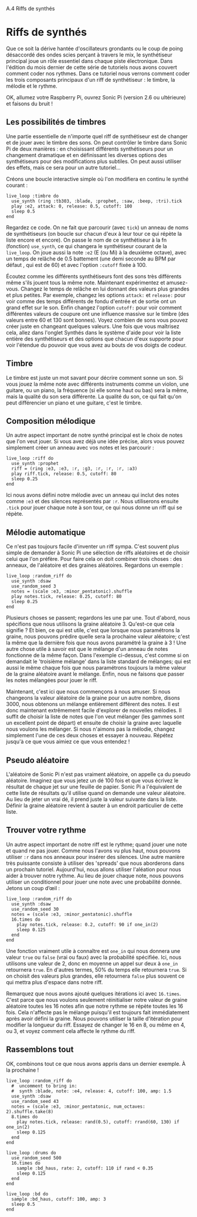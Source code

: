 A.4 Riffs de synthés

# Riffs de synthés

Que ce soit la dérive hantée d'oscillateurs grondants ou le coup de poing désaccordé des ondes scies perçant à travers le mix, le synthétiseur principal joue un rôle essentiel dans chaque piste électronique. Dans l'édition du mois dernier de cette série de tutoriels nous avons couvert comment coder nos rythmes. Dans ce tutoriel nous verrons comment coder les trois composants principaux d'un riff de synthétiseur : le timbre, la mélodie et le rythme.

OK, allumez votre Raspberry Pi, ouvrez Sonic Pi (version 2.6 ou ultérieure) et faisons du bruit !


## Les possibilités de timbres

Une partie essentielle de n'importe quel riff de synthétiseur est de changer et de jouer avec le timbre des sons. On peut contrôler le timbre dans Sonic Pi de deux manières : en choisissant différents synthétiseurs pour un changement dramatique et en définissant les diverses options des synthétiseurs pour des modifications plus subtiles. On peut aussi utiliser des effets, mais ce sera pour un autre tutoriel...

Créons une boucle interactive simple où l'on modifiera en continu le synthé courant :

```
live_loop :timbre do
  use_synth (ring :tb303, :blade, :prophet, :saw, :beep, :tri).tick
  play :e2, attack: 0, release: 0.5, cutoff: 100
  sleep 0.5
end
```

Regardez ce code. On ne fait que parcourir (avec `tick`) un anneau de noms de synthétiseurs (on boucle sur chacun d'eux à leur tour ce qui répète la liste encore et encore). On passe le nom de ce synthétiseur à la fn (fonction) `use_synth`, ce qui changera le synthétiseur courant de la `live_loop`. On joue aussi la note `:e2` (E (ou Mi) à la deuxième octave), avec un temps de relâche de 0.5 battement (une demi seconde au BPM par défaut , qui est de 60) et avec l'option `:cutoff` fixée à 100.

Écoutez comme les différents synthétiseurs font des sons très différents même s'ils jouent tous la même note. Maintenant expérimentez et amusez-vous. Changez le temps de relâche en lui donnant des valeurs plus grandes et plus petites. Par exemple, changez les options `attack:` et `release:` pour voir comme des temps différents de fondu d'entrée et de sortie ont un grand effet sur le son. Enfin changez l'option `cutoff:` pour voir comment différentes valeurs de coupure ont une influence massive sur le timbre (des valeurs entre 60 et 130 sont bonnes). Voyez combien de sons vous pouvez créer juste en changeant quelques valeurs. Une fois que vous maîtrisez cela, allez dans l'onglet Synthés dans le système d'aide pour voir la liste entière des synthétiseurs et des options que chacun d'eux supporte pour voir l'étendue du pouvoir que vous avez au bouts de vos doigts de codeur.

## Timbre

Le timbre est juste un mot savant pour décrire comment sonne un son. Si vous jouez la même note avec différents instruments comme un violon, une guitare, ou un piano, la fréquence (si elle sonne haut ou bas) sera la même, mais la qualité du son sera différente. La qualité du son, ce qui fait qu'on peut différencier un piano et une guitare, c'est le timbre.


## Composition mélodique

Un autre aspect important de notre synthé principal est le choix de notes que l'on veut jouer. Si vous avez déjà une idée précise, alors vous pouvez simplement créer un anneau avec vos notes et les parcourir :

```
live_loop :riff do
  use_synth :prophet
  riff = (ring :e3, :e3, :r, :g3, :r, :r, :r, :a3)
  play riff.tick, release: 0.5, cutoff: 80
  sleep 0.25
end
```
    
Ici nous avons défini notre mélodie avec un anneau qui inclut des notes comme `:e3` et des silences représentés par `:r`. Nous utiliserons ensuite `.tick` pour jouer chaque note à son tour, ce qui nous donne un riff qui se répète.

## Mélodie automatique

Ce n'est pas toujours facile d'inventer un riff sympa. C'est souvent plus simple de demander à Sonic Pi une sélection de riffs aléatoires et de choisir celui que l'on préfère. Pour faire cela on doit combiner trois choses : des anneaux, de l'aléatoire et des graines aléatoires. Regardons un exemple :

```
live_loop :random_riff do
  use_synth :dsaw
  use_random_seed 3
  notes = (scale :e3, :minor_pentatonic).shuffle
  play notes.tick, release: 0.25, cutoff: 80
  sleep 0.25
end
```

Plusieurs choses se passent; regardons les une par une. Tout d'abord, nous spécifions que nous utilisons la graine aléatoire 3. Qu'est-ce que cela signifie ? Et bien, ce qui est utile, c'est que lorsque nous paramétrons la graine, nous pouvons prédire quelle sera la prochaine valeur aléatoire; c'est la même que la dernière fois que nous avons paramétré la graine à 3 ! Une autre chose utile à savoir est que le mélange d'un anneau de notes fonctionne de la même façon. Dans l'exemple ci-dessus, c'est comme si on demandait le 'troisième mélange' dans la liste standard de mélanges; qui est aussi le même chaque fois que nous paramétrons toujours la même valeur de la graine aléatoire avant le mélange. Enfin, nous ne faisons que passer les notes mélangées pour jouer le riff.

Maintenant, c'est ici que nous commençons à nous amuser. Si nous changeons la valeur aléatoire de la graine pour un autre nombre, disons 3000, nous obtenons un mélange entièrement différent des notes. Il est donc maintenant extrêmement facile d'explorer de nouvelles mélodies. Il suffit de choisir la liste de notes que l'on veut mélanger (les gammes sont un excellent point de départ) et ensuite de choisir la graine avec laquelle nous voulons les mélanger. Si nous n'aimons pas la mélodie, changez simplement l'une de ces deux choses et essayer à nouveau. Répétez jusqu'à ce que vous aimiez ce que vous entendez !


## Pseudo aléatoire

L'aléatoire de Sonic Pi n'est pas vraiment aléatoire, on appelle ça du pseudo aléatoire. Imaginez que vous jetez un dé 100 fois et que vous écrivez le résultat de chaque jet sur une feuille de papier. Sonic Pi a l'équivalent de cette liste de résultats qu'il utilise quand on demande une valeur aléatoire. Au lieu de jeter un vrai dé, il prend juste la valeur suivante dans la liste. Définir la graine aléatoire revient à sauter à un endroit particulier de cette liste.
 
## Trouver votre rythme

Un autre aspect important de notre riff est le rythme; quand jouer une note et quand ne pas jouer. Comme nous l'avons vu plus haut, nous pouvons utiliser `:r` dans nos anneaux pour insérer des silences. Une autre manière très puissante consiste à utiliser des 'spreads' que nous aborderons dans un prochain tutoriel. Aujourd'hui, nous allons utiliser l'aléation pour nous aider à trouver notre rythme. Au lieu de jouer chaque note, nous pouvons utiliser un conditionnel pour jouer une note avec une probabilité donnée. Jetons un coup d’œil :

```
live_loop :random_riff do
  use_synth :dsaw
  use_random_seed 30
  notes = (scale :e3, :minor_pentatonic).shuffle
  16.times do
    play notes.tick, release: 0.2, cutoff: 90 if one_in(2)
    sleep 0.125
  end
end
```

Une fonction vraiment utile à connaître est `one_in` qui nous donnera une valeur `true` ou `false` (vrai ou faux) avec la probabilité spécifiée. Ici, nous utilisons une valeur de 2, donc en moyenne un appel sur deux à `one_in` retournera `true`. En d'autres termes, 50% du temps elle retournera `true`. Si on choisit des valeurs plus grandes, elle retournera `false` plus souvent ce qui mettra plus d'espace dans notre riff.

Remarquez que nous avons ajouté quelques itérations ici avec `16.times`. C'est parce que nous voulons seulement réinitialiser notre valeur de graine aléatoire toutes les 16 notes afin que notre rythme se répète toutes les 16 fois. Cela n'affecte pas le mélange puisqu'il est toujours fait immédiatement après avoir défini la graine. Nous pouvons utiliser la taille d'itération pour modifier la longueur du riff. Essayez de changer le 16 en 8, ou même en 4, ou 3, et voyez comment cela affecte le rythme du riff.

## Rassemblons tout

OK, combinons tout ce que nous avons appris dans un dernier exemple. À la prochaine !

```
live_loop :random_riff do
  #  uncomment to bring in:
  #  synth :blade, note: :e4, release: 4, cutoff: 100, amp: 1.5
  use_synth :dsaw
  use_random_seed 43
  notes = (scale :e3, :minor_pentatonic, num_octaves: 2).shuffle.take(8)
  8.times do
    play notes.tick, release: rand(0.5), cutoff: rrand(60, 130) if one_in(2)
    sleep 0.125
  end
end
 
live_loop :drums do
  use_random_seed 500
  16.times do
    sample :bd_haus, rate: 2, cutoff: 110 if rand < 0.35
    sleep 0.125
  end
end
 
live_loop :bd do
  sample :bd_haus, cutoff: 100, amp: 3
  sleep 0.5
end
```
